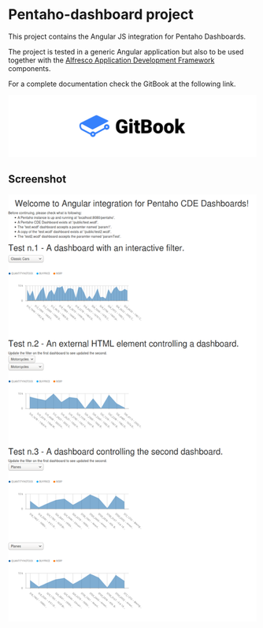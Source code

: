 # Pentaho-dashboard project

This project contains the Angular JS integration for Pentaho Dashboards.

The project is tested in a generic Angular application but also to be used together with the [Alfresco Application Development Framework](https://github.com/Alfresco/alfresco-ng2-components) components.

For a complete documentation check the GitBook at the following link.

[![GitBook](src/assets/gitbook.png)](https://www.gitbook.com/book/fcorti/pentaho-dashboard-project)

## Screenshot

![Pentaho Dashboard](src/app/pentaho-dashboard/src/assets/screenshot_1.png)

